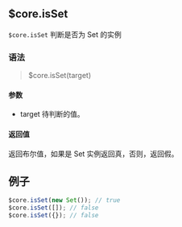 ## $core.isSet
`$core.isSet` 判断是否为 Set 的实例

### 语法

> $core.isSet(target)

#### 参数

- target 待判断的值。

#### 返回值

返回布尔值，如果是 Set 实例返回真，否则，返回假。

## 例子

```javascript
$core.isSet(new Set()); // true
$core.isSet([]); // false
$core.isSet({}); // false
```